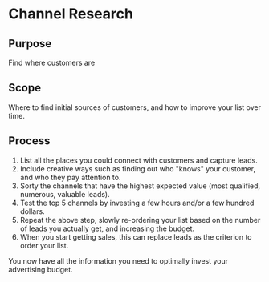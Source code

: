 # Channel Research

## Purpose

Find where customers are

## Scope

Where to find initial sources of customers, and how to improve your list over time.

## Process

1. List all the places you could connect with customers and capture leads.
1. Include creative ways such as finding out who "knows" your customer, and who they pay attention to.
1. Sorty the channels that have the highest expected value (most qualified, numerous, valuable leads).
1. Test the top 5 channels by investing a few hours and/or a few hundred dollars.
1. Repeat the above step, slowly re-ordering your list based on the number of leads you actually get, and increasing the budget.
1. When you start getting sales, this can replace leads as the criterion to order your list.

You now have all the information you need to optimally invest your advertising budget.
